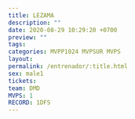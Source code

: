 ```yaml
---
title: LEZAMA
description: ""
date: 2020-08-29 10:29:20 +0700
preview: ""
tags: 
categories: MVPP1024 MVPSUR MVPS
layout: 
permalink: /entrenador/:title.html
sex: male1
tickets: 
team: DMD
MVPS: 1
RECORD: 1DFS
---
```

